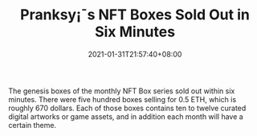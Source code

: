 ﻿---
title: "Pranksy¡¯s NFT Boxes Sold Out in Six Minutes"
date: 2021-01-31T21:57:40+08:00
lastmod: 2021-01-31T16:45:40+08:00
draft: false
authors: ["Ellen"]
description: "The genesis boxes of the monthly NFT Box series sold out within six minutes. There were five hundred boxes selling for 0.5 ETH, which is roughly 670 dollars. Each of those boxes contains ten to twelve curated digital artworks or game assets, and in addition each month will have a certain theme."
featuredImage: "pranksys-nft-boxes-sold-out-in-six-minutes.png"
tags: ["Virtual World","Play to Earn"]
categories: ["news"]
news: ["Virtual World"]
weight: 
lightgallery: true
pinned: false
recommend: false
recommend1: false
---

The genesis boxes of the monthly NFT Box series sold out within six minutes. There were five hundred boxes selling for 0.5 ETH, which is roughly 670 dollars. Each of those boxes contains ten to twelve curated digital artworks or game assets, and in addition each month will have a certain theme.

<!--more-->

